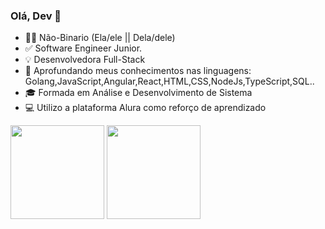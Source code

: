 ### Olá, Dev 👋

- 🏳️‍⚧ Não-Binario (Ela/ele || Dela/dele)
- ✅ Software Engineer Junior.
- 💡 Desenvolvedora Full-Stack
- 🎯 Aprofundando meus conhecimentos nas linguagens: Golang,JavaScript,Angular,React,HTML,CSS,NodeJs,TypeScript,SQL..
- 🎓 Formada em Análise e Desenvolvimento de Sistema
- 💻 Utilizo a plataforma Alura como reforço de aprendizado

<img height="150em" src="https://github-readme-stats.vercel.app/api?username=jadeplima&show_icons=true&theme=github_dark"/> <img height="150em" src="https://github-readme-stats.vercel.app/api/top-langs/?username=jadeplima&layout=compact&langs_count=16&theme=github_dark"/>
